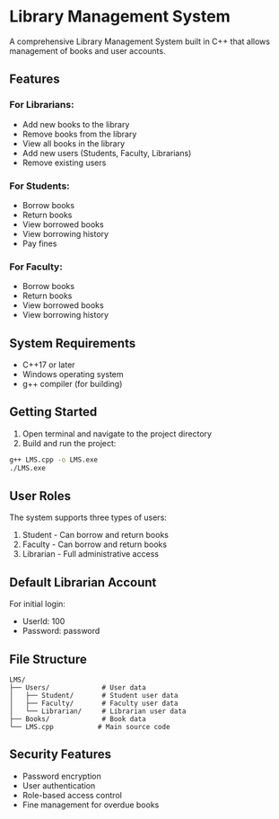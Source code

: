 # Library Management System

A comprehensive Library Management System built in C++ that allows management of books and user accounts.

## Features

### For Librarians:
- Add new books to the library
- Remove books from the library
- View all books in the library
- Add new users (Students, Faculty, Librarians)
- Remove existing users

### For Students:
- Borrow books
- Return books
- View borrowed books
- View borrowing history
- Pay fines

### For Faculty:
- Borrow books
- Return books
- View borrowed books
- View borrowing history

## System Requirements

- C++17 or later
- Windows operating system
- g++ compiler (for building)

## Getting Started

1. Open terminal and navigate to the project directory
2. Build and run the project:
```bash
g++ LMS.cpp -o LMS.exe
./LMS.exe
```

## User Roles

The system supports three types of users:
1. Student - Can borrow and return books
2. Faculty - Can borrow and return books
3. Librarian - Full administrative access

## Default Librarian Account

For initial login:
- UserId: 100
- Password: password

## File Structure

```
LMS/
├── Users/             # User data
│   ├── Student/       # Student user data
│   ├── Faculty/       # Faculty user data
│   └── Librarian/     # Librarian user data
├── Books/             # Book data
└── LMS.cpp           # Main source code
```

## Security Features

- Password encryption
- User authentication
- Role-based access control
- Fine management for overdue books
